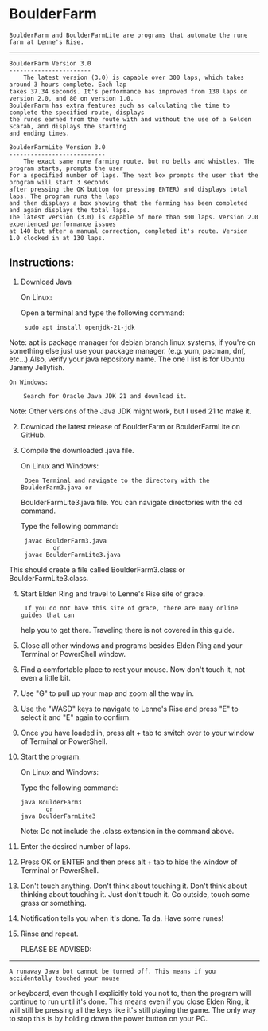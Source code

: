 # BoulderFarm

	BoulderFarm and BoulderFarmLite are programs that automate the rune farm at Lenne's Rise.
----------------------------------------------------------------------------------------------------		

	BoulderFarm Version 3.0
	-----------------------
		The latest version (3.0) is capable over 300 laps, which takes around 3 hours complete. Each lap 
	takes 37.34 seconds. It's performance has improved from 130 laps on version 2.0, and 80 on version 1.0.
	BoulderFarm has extra features such as calculating the time to complete the specified route, displays 
	the runes earned from the route with and without the use of a Golden Scarab, and displays the starting 
	and ending times.

	BoulderFarmLite Version 3.0
	---------------------------
		The exact same rune farming route, but no bells and whistles. The program starts, prompts the user
	for a specified number of laps. The next box prompts the user that the program will start 3 seconds
	after pressing the OK button (or pressing ENTER) and displays total laps. The program runs the laps 
	and then displays a box showing that the farming has been completed and again displays the total laps.
	The latest version (3.0) is capable of more than 300 laps. Version 2.0 experienced performance issues 
	at 140 but after a manual correction, completed it's route. Version 1.0 clocked in at 130 laps.


Instructions:
------------------------------------------------------------------------------------------
1. Download Java

	On Linux:
		
	Open a terminal and type the following command:

		sudo apt install openjdk-21-jdk
	
Note: apt is package manager for debian branch linux systems,
if you're on something else just use your package manager. (e.g. yum, pacman, dnf, etc...)
Also, verify your java repository name. The one I list is for Ubuntu Jammy Jellyfish.

	On Windows:

		Search for Oracle Java JDK 21 and download it.

Note: Other versions of the Java JDK might work, but I used 21 to make it.


2. Download the latest release of BoulderFarm or BoulderFarmLite on GitHub.


3. Compile the downloaded .java file.

	On Linux and Windows:

		Open Terminal and navigate to the directory with the BoulderFarm3.java or 
	BoulderFarmLite3.java file. You can navigate directories with the cd command.

	Type the following command:

		javac BoulderFarm3.java
				or
		javac BoulderFarmLite3.java

This should create a file called BoulderFarm3.class or BoulderFarmLite3.class.


4. Start Elden Ring and travel to Lenne's Rise site of grace.

		If you do not have this site of grace, there are many online guides that can 
	help you to get there. Traveling there is not covered in this guide.


5. Close all other windows and programs besides Elden Ring and your Terminal or PowerShell window.


6. Find a comfortable place to rest your mouse. Now don't touch it, not even a little bit.


7. Use "G" to pull up your map and zoom all the way in.


8. Use the "WASD" keys to navigate to Lenne's Rise and press "E" to select it and "E" again to confirm.


9. Once you have loaded in, press alt + tab to switch over to your window of Terminal or PowerShell. 


10. Start the program.

	On Linux and Windows:

	Type the following command:

		java BoulderFarm3
			   or
		java BoulderFarmLite3

	Note: Do not include the .class extension in the command above.


11. Enter the desired number of laps.


12. Press OK or ENTER and then press alt + tab to hide the window of Terminal or PowerShell.


13. Don't touch anything. Don't think about touching it. Don't think about thinking about 
touching it. Just don't touch it. Go outside, touch some grass or something.


14. Notification tells you when it's done. Ta da. Have some runes!


15. Rinse and repeat.


	PLEASE BE ADVISED:
---------------------------------------------------------------------------------------------------
	A runaway Java bot cannot be turned off. This means if you accidentally touched your mouse
or keyboard, even though I explicitly told you not to, then the program will continue to run until
it's done. This means even if you close Elden Ring, it will still be pressing all the keys like it's
still playing the game. The only way to stop this is by holding down the power button on your PC.

